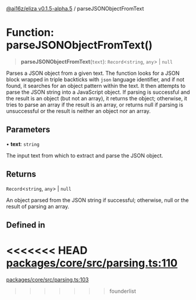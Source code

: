 [@ai16z/eliza v0.1.5-alpha.5](../index.md) / parseJSONObjectFromText

# Function: parseJSONObjectFromText()

> **parseJSONObjectFromText**(`text`): `Record`\<`string`, `any`\> \| `null`

Parses a JSON object from a given text. The function looks for a JSON block wrapped in triple backticks
with `json` language identifier, and if not found, it searches for an object pattern within the text.
It then attempts to parse the JSON string into a JavaScript object. If parsing is successful and the result
is an object (but not an array), it returns the object; otherwise, it tries to parse an array if the result
is an array, or returns null if parsing is unsuccessful or the result is neither an object nor an array.

## Parameters

• **text**: `string`

The input text from which to extract and parse the JSON object.

## Returns

`Record`\<`string`, `any`\> \| `null`

An object parsed from the JSON string if successful; otherwise, null or the result of parsing an array.

## Defined in

<<<<<<< HEAD
[packages/core/src/parsing.ts:110](https://github.com/ai16z/eliza/blob/main/packages/core/src/parsing.ts#L110)
=======
[packages/core/src/parsing.ts:103](https://github.com/konstantine25b/eliza/blob/main/packages/core/src/parsing.ts#L103)
>>>>>>> founderlist
